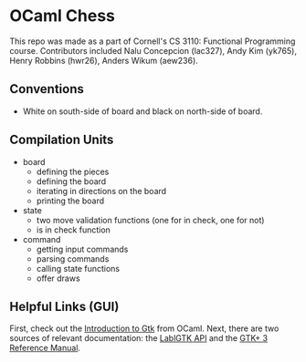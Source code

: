 # OCaml Chess

This repo was made as a part of Cornell's CS 3110: Functional Programming
course. Contributors included Nalu Concepcion (lac327), Andy Kim (yk765), Henry
Robbins (hwr26), Anders Wikum (aew236).

## Conventions
- White on south-side of board and black on north-side of board.

## Compilation Units
- board
    - defining the pieces
    - defining the board
    - iterating in directions on the board
    - printing the board
- state
    - two move validation functions (one for in check, one for not)
    - is in check function
- command
    - getting input commands
    - parsing commands
    - calling state functions
    - offer draws

## Helpful Links (GUI)
First, check out the [Introduction to Gtk](https://ocaml.org/learn/tutorials/introduction_to_gtk.html) from OCaml. Next, there are two sources of relevant documentation: the [LablGTK API](https://garrigue.github.io/lablgtk/refdoc/index.html) and the [GTK+ 3 Reference Manual](https://developer.gnome.org/gtk3/).
